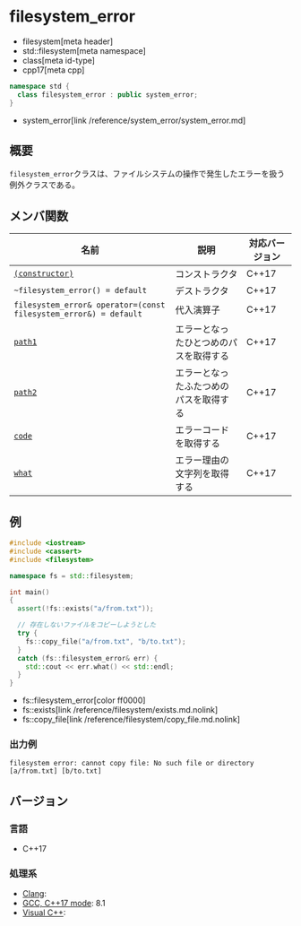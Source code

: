 # filesystem_error
* filesystem[meta header]
* std::filesystem[meta namespace]
* class[meta id-type]
* cpp17[meta cpp]

```cpp
namespace std {
  class filesystem_error : public system_error;
}
```
* system_error[link /reference/system_error/system_error.md]

## 概要
`filesystem_error`クラスは、ファイルシステムの操作で発生したエラーを扱う例外クラスである。


## メンバ関数

| 名前 | 説明 | 対応バージョン |
|------|------|----------------|
| [`(constructor)`](filesystem_error/op_constructor.md) | コンストラクタ | C++17 |
| `~filesystem_error() = default` | デストラクタ | C++17 |
| `filesystem_error& operator=(const filesystem_error&) = default` | 代入演算子 | C++17 |
| [`path1`](filesystem_error/path1.md) | エラーとなったひとつめのパスを取得する | C++17 |
| [`path2`](filesystem_error/path2.md) | エラーとなったふたつめのパスを取得する | C++17 |
| [`code`](filesystem_error/code.md) | エラーコードを取得する | C++17 |
| [`what`](filesystem_error/what.md) | エラー理由の文字列を取得する | C++17 |


## 例
```cpp example
#include <iostream>
#include <cassert>
#include <filesystem>

namespace fs = std::filesystem;

int main()
{
  assert(!fs::exists("a/from.txt"));

  // 存在しないファイルをコピーしようとした
  try {
    fs::copy_file("a/from.txt", "b/to.txt");
  }
  catch (fs::filesystem_error& err) {
    std::cout << err.what() << std::endl;
  }
}
```
* fs::filesystem_error[color ff0000]
* fs::exists[link /reference/filesystem/exists.md.nolink]
* fs::copy_file[link /reference/filesystem/copy_file.md.nolink]

### 出力例
```
filesystem error: cannot copy file: No such file or directory [a/from.txt] [b/to.txt]
```

## バージョン
### 言語
- C++17

### 処理系
- [Clang](/implementation.md#clang):
- [GCC, C++17 mode](/implementation.md#gcc): 8.1
- [Visual C++](/implementation.md#visual_cpp):
